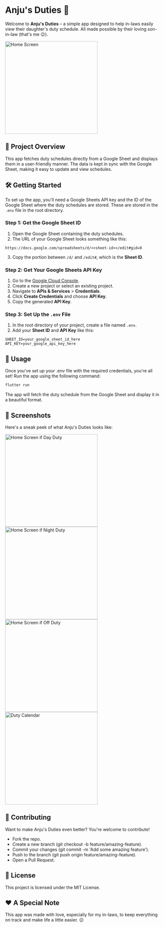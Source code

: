 # Anju's Duties 📅

Welcome to **Anju's Duties** – a simple app designed to help in-laws easily view their daughter's duty schedule. All made possible by their loving son-in-law (that's me 😉).

<img src="assets/images/splash_screen.png" alt="Home Screen" width="300"/>

## 🎯 Project Overview

This app fetches duty schedules directly from a Google Sheet and displays them in a user-friendly manner. The data is kept in sync with the Google Sheet, making it easy to update and view schedules.

## 🛠️ Getting Started

To set up the app, you'll need a Google Sheets API key and the ID of the Google Sheet where the duty schedules are stored. These are stored in the `.env` file in the root directory.

### Step 1: Get the Google Sheet ID

1. Open the Google Sheet containing the duty schedules.
2. The URL of your Google Sheet looks something like this:

````
https://docs.google.com/spreadsheets/d/<<sheet-id>>/edit#gid=0
````
3. Copy the portion between `/d/` and `/edit#`, which is the **Sheet ID**.

### Step 2: Get Your Google Sheets API Key

1. Go to the [Google Cloud Console](https://console.cloud.google.com/).
2. Create a new project or select an existing project.
3. Navigate to **APIs & Services** > **Credentials**.
4. Click **Create Credentials** and choose **API Key**.
5. Copy the generated **API Key**.

### Step 3: Set Up the `.env` File

1. In the root directory of your project, create a file named `.env`.
2. Add your **Sheet ID** and **API Key** like this:

````
SHEET_ID=your_google_sheet_id_here
API_KEY=your_google_api_key_here
````

## 🚀 Usage
Once you've set up your .env file with the required credentials, you're all set! Run the app using the following command:

```bash
flutter run
```

The app will fetch the duty schedule from the Google Sheet and display it in a beautiful format.

## 📸 Screenshots

Here's a sneak peek of what Anju's Duties looks like:

<img src="assets/images/screenshots/day_duty.png" alt="Home Screen if Day Duty" width="300"/>
<img src="assets/images/screenshots/night_duty.png" alt="Home Screen if Night Duty" width="300"/>
<img src="assets/images/screenshots/off_duty.png" alt="Home Screen if Off Duty" width="300"/>
<img src="assets/images/screenshots/duty_calendar.png" alt="Duty Calendar" width="300"/>


## 🤝 Contributing

Want to make Anju's Duties even better? You're welcome to contribute!

- Fork the repo.
- Create a new branch (git checkout -b feature/amazing-feature).
- Commit your changes (git commit -m 'Add some amazing feature').
- Push to the branch (git push origin feature/amazing-feature).
- Open a Pull Request.

## 📄 License

This project is licensed under the MIT License.

## ❤️ A Special Note

This app was made with love, especially for my in-laws, to keep everything on track and make life a little easier. 😉
